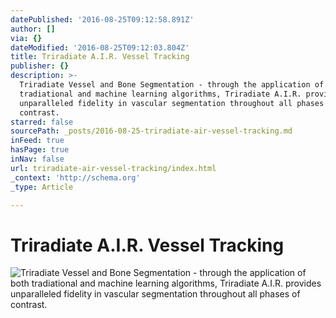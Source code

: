 ```yaml
---
datePublished: '2016-08-25T09:12:58.891Z'
author: []
via: {}
dateModified: '2016-08-25T09:12:03.804Z'
title: Triradiate A.I.R. Vessel Tracking
publisher: {}
description: >-
  Triradiate Vessel and Bone Segmentation - through the application of both
  tradiational and machine learning algorithms, Triradiate A.I.R. provides
  unparalleled fidelity in vascular segmentation throughout all phases of
  contrast. 
starred: false
sourcePath: _posts/2016-08-25-triradiate-air-vessel-tracking.md
inFeed: true
hasPage: true
inNav: false
url: triradiate-air-vessel-tracking/index.html
_context: 'http://schema.org'
_type: Article

---
```

# Triradiate A.I.R. Vessel Tracking
![Triradiate Vessel and Bone Segmentation - through the application of both tradiational and machine learning algorithms, Triradiate A.I.R. provides unparalleled fidelity in vascular segmentation throughout all phases of contrast. ](https://the-grid-user-content.s3-us-west-2.amazonaws.com/ba76dfb0-1005-43c9-8176-c96c95017539.png)